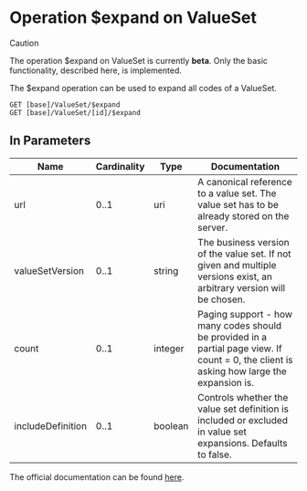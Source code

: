 # Operation \$expand on ValueSet

> [!CAUTION]
> The operation \$expand on ValueSet is currently **beta**. Only the basic functionality, described here, is implemented.

The \$expand operation can be used to expand all codes of a ValueSet.

```
GET [base]/ValueSet/$expand
GET [base]/ValueSet/[id]/$expand
```

## In Parameters

| Name              | Cardinality | Type    | Documentation                                                                                                                             |
|-------------------|-------------|---------|-------------------------------------------------------------------------------------------------------------------------------------------|
| url               | 0..1        | uri     | A canonical reference to a value set. The value set has to be already stored on the server.                                               | 
| valueSetVersion   | 0..1        | string  | The business version of the value set. If not given and multiple versions exist, an arbitrary version will be chosen.                     | 
| count             | 0..1        | integer | Paging support - how many codes should be provided in a partial page view. If count = 0, the client is asking how large the expansion is. | 
| includeDefinition | 0..1        | boolean | Controls whether the value set definition is included or excluded in value set expansions. Defaults to false.                             | 

The official documentation can be found [here][1].

[1]: <http://hl7.org/fhir/R4/valueset-operation-expand.html>
